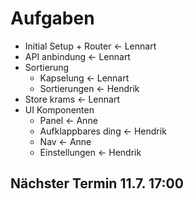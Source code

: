 # Aufgaben

-   Initial Setup + Router <- Lennart
-   API anbindung <- Lennart
-   Sortierung
    -   Kapselung <- Lennart
    -   Sortierungen <- Hendrik
-   Store krams <- Lennart
-   UI Komponenten
    -   Panel <- Anne
    -   Aufklappbares ding <- Hendrik
    -   Nav <- Anne
    -   Einstellungen <- Hendrik

## Nächster Termin 11.7. 17:00
